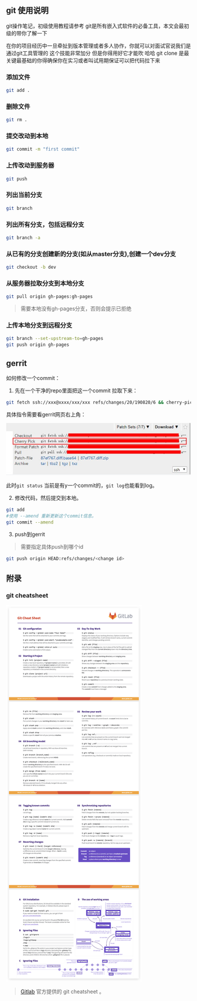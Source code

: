 ## git 使用说明
git操作笔记，初级使用教程请参考 
git是所有嵌入式软件的必备工具，本文会最初级的带你了解一下

在你的项目经历中一旦牵扯到版本管理或者多人协作，你就可以对面试官说我们是通过git工具管理的 这个技能非常加分
但是你得用好它才能吹   哈哈
git clone 是最关键最基础的你得确保你在实习或者叫试用期保证可以把代码拉下来

### 添加文件
```sh
git add .
```
### 删除文件
```sh
git rm .
```
### 提交改动到本地
```sh
git commit -m "first commit"
```
### 上传改动到服务器
```sh
git push
```
### 列出当前分支
```sh
git branch
```
### 列出所有分支，包括远程分支
```sh
git branch -a
```
### 从已有的分支创建新的分支(如从master分支),创建一个dev分支
```sh
git checkout -b dev
```
### 从服务器拉取分支到本地分支
```sh
git pull origin gh-pages:gh-pages
```
> 需要本地没有gh-pages分支，否则会提示已拒绝
### 上传本地分支到远程分支
```sh
git branch --set-upstream-to=gh-pages
git push origin gh-pages
```

## gerrit

如何修改一个commit：

1. 先在一个干净的repo里面把这一个commit 拉取下来：

```sh
git fetch ssh://xxx@xxxx/xxx/xxx refs/changes/20/190820/6 && cherry-pick FETCH_HEAD
```
具体指令需要看gerrit网页右上角：

![](./res/git-fetch.jpg)

此时`git status` 当前是有y一个commit的，`git log`也能看到log。

2. 修改代码，然后提交到本地。

```sh
git add
#使用 --amend 重新更新这个commit信息。
git commit --amend
```

3. push到gerrit

> 需要指定具体push到哪个id

```sh
git push origin HEAD:refs/changes/<change id>
```

## 附录

### git cheatsheet

![git cheatsheet](res/git-cheatsheet.png)
> [Gitlab](http://gitlab.com/) 官方提供的 git cheatsheet 。